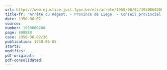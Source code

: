 ```yaml
---
url: https://www.ejustice.just.fgov.be/eli/arrete/1950/06/02/1950060208/justel
title-fr: "Arrêté du Régent. - Province de Liège. - Conseil provincial. - Session extraordinaire. - Ordre du jour"
date: 1950-06-02
source:
number: 1950060208
page: 888888
case: 1950-06-02/36
publication: 1950-06-05
starts:
modifies:
pdf-original:
pdf-consolidated:
---
```


